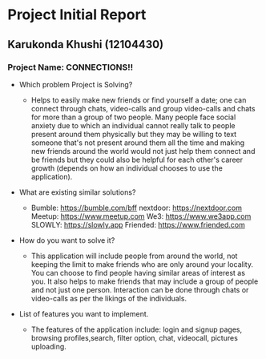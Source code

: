 # Project Initial Report

## Karukonda Khushi (12104430)

### Project Name: CONNECTIONS!!

- Which problem Project is Solving?

  - Helps to easily make new friends or find yourself a date; one can connect through chats, video-calls and group video-calls and chats for more than a group of two people. Many people face social anxiety due to which an individual cannot really talk to people present around them physically but they may be willing to text someone that's not present around them all the time and making new friends around the world would not just help them connect and be friends but they could also be helpful for each other's career growth (depends on how an individual chooses to use the application).

- What are existing similar solutions?

  - Bumble: https://bumble.com/bff
   nextdoor: https://nextdoor.com
   Meetup: https://www.meetup.com
   We3: https://www.we3app.com
   SLOWLY: https://slowly.app
   Friended: https://www.friended.com

- How do you want to solve it?

  - This application will include people from around the world, not keeping the limit to make friends who are only around your locality. You can choose to find people having similar areas of interest as you. It also helps to make friends that may include a group of people and not just one person. Interaction can be done through chats or video-calls as per the likings of the individuals.

- List of features you want to implement.
  - The features of the application include: login and signup pages, browsing profiles,search, filter option, chat, videocall, pictures uploading.


